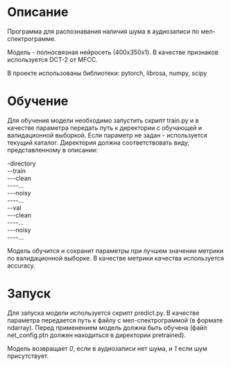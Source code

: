 # Описание
Программа для распознавания наличия шума в аудиозаписи по мел-спектрограмме.

Модель - полносвязная нейросеть (400x350x1).
В качестве признаков используется DCT-2 от MFCC.

В проекте использованы библиотеки:
pytorch, librosa, numpy, scipy

# Обучение
Для обучения модели необходимо запустить скрипт train.py
и в качестве параметра передать путь к директории с обучающей и валидационной выборкой.
Если параметр не задан - используется текущий каталог.
Директория должна соответствовать виду, представленному в описании:

-directory  
--train  
---clean  
----...  
---noisy  
----...  
--val  
---clean  
----...  
---noisy  
----...

Модель обучится и сохранит параметры при лучшем значении метрики по валидационной выборке.
В качестве метрики качества используется accuracy.

# Запуск
Для запуска модели используется скрипт predict.py.
В качестве параметра передается путь к файлу с мел-спектрограммой (в формате ndarray).
Перед применением модель должна быть обучена (файл net_config.ptn должен находиться
в директории pretrained).

Модель возвращает *0*, если в аудиозаписи нет шума, и *1* если шум присутствует.
